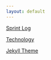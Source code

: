 ```yaml
---
layout: default
---
```


[Sprint Log](/UA-Bball-Wearable-Project/sprint)

[Technology](/UA-Bball-Wearable-Project/tech)


[Jekyll Theme](https://github.com/pages-themes/minimal)